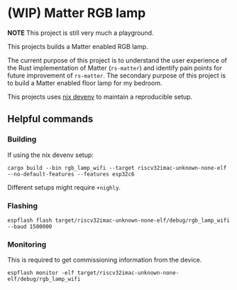# (WIP) Matter RGB lamp

**NOTE** This project is still very much a playground.

This projects builds a Matter enabled RGB lamp.

The current purpose of this project is to understand the user experience of the 
Rust implementation of Matter (`rs-matter`) and identify pain points for future 
improvement of `rs-matter`. 
The secondary purpose of this project is to build a Matter enabled floor lamp 
for my bedroom.

This projects uses [nix devenv](https://devenv.sh/) to maintain a reproducible setup.

## Helpful commands

### Building

If using the nix devenv setup:
```
cargo build --bin rgb_lamp_wifi --target riscv32imac-unknown-none-elf --no-default-features --features esp32c6
```

Different setups might require `+nighly`.

### Flashing

```
espflash flash target/riscv32imac-unknown-none-elf/debug/rgb_lamp_wifi --baud 1500000
```

### Monitoring

This is required to get commissioning information from the device.

```
espflash monitor -elf target/riscv32imac-unknown-none-elf/debug/rgb_lamp_wifi 
```
